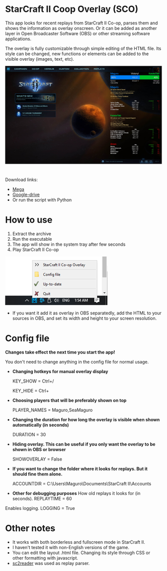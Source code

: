 # StarCraft II Coop Overlay (SCO)

This app looks for recent replays from StarCraft II Co-op, parses them and shows the information as overlay onscreen. Or it can be added as another layer in Open Broadcaster Software (OBS) or other streaming software applications.

The overlay is fully customizable through simple editing of the HTML file. Its style can be changed, new functions or elements can be added to the visible overlay (images, text, etc).

![Screenshot](/Screenshots/scr1.jpg)

# 
Download links: 
* [Mega](https://mega.nz/file/QpFjDSRJ#DvHCKvK4gI72JoVwTfhI2p2VeL-CAymNnkhY0QJ-WpU)
* [Google-drive](https://drive.google.com/file/d/11Jgk8qFB0x0RAWNoYhKd08nH0U7wlQMC/view?usp=sharing)
* Or run the script with Python

# How to use
1. Extract the archive
2. Run the executable
3. The app will show in the system tray after few seconds
4. Play StarCraft II Co-op

![system tray](/Screenshots/systray1.png)

* If you want it add it as overlay in OBS separatedly, add the HTML to your sources in OBS, and set its width and height to your screen resolution.


# Config file
**Changes take effect the next time you start the app!**

You don't need to change anything in the config file for normal usage.

* **Changing hotkeys for manual overlay display**

  KEY_SHOW = Ctrl+/
  
  KEY_HIDE = Ctrl+

* **Choosing players that will be preferably shown on top**

  PLAYER_NAMES = Maguro,SeaMaguro
  
* **Changing the duration for how long the overlay is visible when shown automatically (in seconds)**
  
  DURATION = 30
  
* **Hiding overlay. This can be useful if you only want the overlay to be shown in OBS or browser**  

  SHOWOVERLAY = False
  
* **If you want to change the folder where it looks for replays. But it should fine them alone.**

  ACCOUNTDIR = C:\Users\Maguro\Documents\StarCraft II\Accounts
  
* **Other for debugging purposes**
How old replays it looks for (in seconds).
REPLAYTIME = 60

Enables logging.
LOGGING = True


# Other notes
* It works with both borderless and fullscreen mode in StarCraft II.
* I haven't tested it with non-English versions of the game.
* You can edit the layout .html file. Changing its style through CSS or other formatting with javascript.
* [sc2reader](https://github.com/ggtracker/sc2reader) was used as replay parser.
